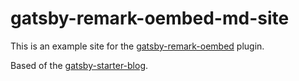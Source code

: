 # gatsby-remark-oembed-md-site

This is an example site for the [gatsby-remark-oembed](https://github.com/raae/gatsby-remark-oembed) plugin.

Based of the [gatsby-starter-blog](https://github.com/gatsbyjs/gatsby-starter-blog).
